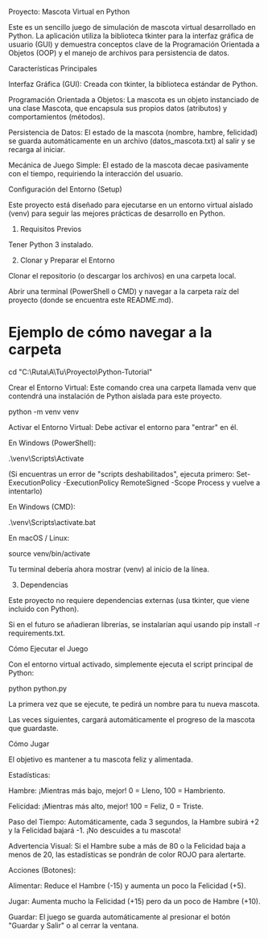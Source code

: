 Proyecto: Mascota Virtual en Python

Este es un sencillo juego de simulación de mascota virtual desarrollado en Python. La aplicación utiliza la biblioteca tkinter para la interfaz gráfica de usuario (GUI) y demuestra conceptos clave de la Programación Orientada a Objetos (OOP) y el manejo de archivos para persistencia de datos.

Características Principales

Interfaz Gráfica (GUI): Creada con tkinter, la biblioteca estándar de Python.

Programación Orientada a Objetos: La mascota es un objeto instanciado de una clase Mascota, que encapsula sus propios datos (atributos) y comportamientos (métodos).

Persistencia de Datos: El estado de la mascota (nombre, hambre, felicidad) se guarda automáticamente en un archivo (datos_mascota.txt) al salir y se recarga al iniciar.

Mecánica de Juego Simple: El estado de la mascota decae pasivamente con el tiempo, requiriendo la interacción del usuario.

Configuración del Entorno (Setup)

Este proyecto está diseñado para ejecutarse en un entorno virtual aislado (venv) para seguir las mejores prácticas de desarrollo en Python.

1. Requisitos Previos

Tener Python 3 instalado.

2. Clonar y Preparar el Entorno

Clonar el repositorio (o descargar los archivos) en una carpeta local.

Abrir una terminal (PowerShell o CMD) y navegar a la carpeta raíz del proyecto (donde se encuentra este README.md).

# Ejemplo de cómo navegar a la carpeta
cd "C:\Ruta\A\Tu\Proyecto\Python-Tutorial"


Crear el Entorno Virtual:
Este comando crea una carpeta llamada venv que contendrá una instalación de Python aislada para este proyecto.

python -m venv venv


Activar el Entorno Virtual:
Debe activar el entorno para "entrar" en él.

En Windows (PowerShell):

.\venv\Scripts\Activate


(Si encuentras un error de "scripts deshabilitados", ejecuta primero: Set-ExecutionPolicy -ExecutionPolicy RemoteSigned -Scope Process y vuelve a intentarlo)

En Windows (CMD):

.\venv\Scripts\activate.bat


En macOS / Linux:

source venv/bin/activate


Tu terminal debería ahora mostrar (venv) al inicio de la línea.

3. Dependencias

Este proyecto no requiere dependencias externas (usa tkinter, que viene incluido con Python).

Si en el futuro se añadieran librerías, se instalarían aquí usando pip install -r requirements.txt.

Cómo Ejecutar el Juego

Con el entorno virtual activado, simplemente ejecuta el script principal de Python:

python python.py


La primera vez que se ejecute, te pedirá un nombre para tu nueva mascota.

Las veces siguientes, cargará automáticamente el progreso de la mascota que guardaste.

Cómo Jugar

El objetivo es mantener a tu mascota feliz y alimentada.

Estadísticas:

Hambre: ¡Mientras más bajo, mejor! 0 = Lleno, 100 = Hambriento.

Felicidad: ¡Mientras más alto, mejor! 100 = Feliz, 0 = Triste.

Paso del Tiempo:
Automáticamente, cada 3 segundos, la Hambre subirá +2 y la Felicidad bajará -1. ¡No descuides a tu mascota!

Advertencia Visual:
Si el Hambre sube a más de 80 o la Felicidad baja a menos de 20, las estadísticas se pondrán de color ROJO para alertarte.

Acciones (Botones):

Alimentar: Reduce el Hambre (-15) y aumenta un poco la Felicidad (+5).

Jugar: Aumenta mucho la Felicidad (+15) pero da un poco de Hambre (+10).

Guardar:
El juego se guarda automáticamente al presionar el botón "Guardar y Salir" o al cerrar la ventana.